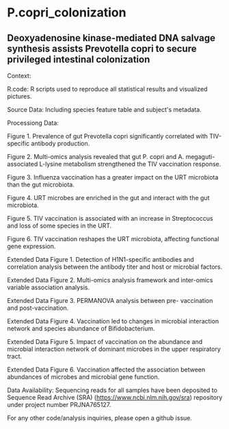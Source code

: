 # P.copri_colonization


## Deoxyadenosine kinase-mediated DNA salvage synthesis assists Prevotella copri to secure privileged intestinal colonization

Context:

R.code: R scripts used to reproduce all statistical results and visualized pictures.

Source Data: Including species feature table and subject's metadata.

Processiong Data:

Figure 1. Prevalence of gut Prevotella copri significantly correlated with TIV-specific antibody production.

Figure 2. Multi-omics analysis revealed that gut P. copri and A. megaguti-associated L-lysine metabolism strengthened the TIV vaccination response.

Figure 3. Influenza vaccination has a greater impact on the URT microbiota than the gut microbiota.

Figure 4. URT microbes are enriched in the gut and interact with the gut microbiota.

Figure 5. TIV vaccination is associated with an increase in Streptococcus and loss of some species in the URT.

Figure 6. TIV vaccination reshapes the URT microbiota, affecting functional gene expression.

Extended Data Figure 1. Detection of H1N1-specific antibodies and correlation analysis between the antibody titer and host or microbial factors.

Extended Data Figure 2. Multi-omics analysis framework and inter-omics variable association analysis.

Extended Data Figure 3. PERMANOVA analysis between pre- vaccination and post-vaccination.

Extended Data Figure 4. Vaccination led to changes in microbial interaction network and species abundance of Bifidobacterium.

Extended Data Figure 5. Impact of vaccination on the abundance and microbial interaction network of dominant microbes in the upper respiratory tract.

Extended Data Figure 6. Vaccination affected the association between abundances of microbes and microbial gene function.

Data Availability:
Sequencing reads for all samples have been deposited to Sequence Read Archive (SRA) (https://www.ncbi.nlm.nih.gov/sra) repository under project number PRJNA765127.

For any other code/analysis inquiries, please open a github issue.
